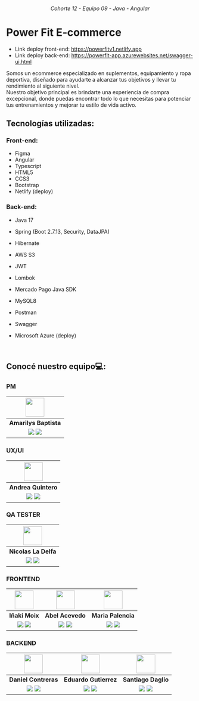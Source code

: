<h6 align="center">Cohorte 12 - Equipo 09 - Java - Angular</h1>

# Power Fit E-commerce
- Link deploy front-end: https://powerfitv1.netlify.app
- Link deploy back-end: https://powerfit-app.azurewebsites.net/swagger-ui.html

Somos un ecommerce especializado en suplementos, equipamiento y ropa deportiva, diseñado para ayudarte a alcanzar tus objetivos y llevar tu rendimiento al siguiente nivel. <br> Nuestro objetivo principal es brindarte una experiencia de compra excepcional, donde puedas encontrar todo lo que necesitas para potenciar tus entrenamientos y mejorar tu estilo de vida activo.
<br>

## Tecnologías utilizadas:

### Front-end:
- Figma
- Angular
- Typescript
- HTML5
- CCS3
- Bootstrap
- Netlify (deploy)

### Back-end:
- Java 17
- Spring (Boot 2.7.13, Security, DataJPA)
- Hibernate
- AWS S3
- JWT
- Lombok
- Mercado Pago Java SDK
- MySQL8
- Postman
- Swagger
- Microsoft Azure (deploy)

  <br>

## Conocé nuestro equipo💻: 
### PM
| <img src="https://ca.slack-edge.com/T02KS88FB0E-U05C4LT739V-fdd980df5c72-48" width=50>| 
|:-:|
| **Amarilys Baptista**  | 
| <a href="https://github.com/???"><img src="https://img.shields.io/badge/github-%23121011.svg?&style=for-the-badge&logo=github&logoColor=white"/></a> <a href="https://linkedin.com/in/ve-amarilys-baptista"><img src="https://img.shields.io/badge/linkedin%20-%230077B5.svg?&style=for-the-badge&logo=linkedin&logoColor=white"/></a> |
### UX/UI
| <img src="https://ca.slack-edge.com/T02KS88FB0E-U052C6MJ6P8-8ee936e74644-48" width=50>| 
|:-:|
| **Andrea Quintero**  | 
| <a href="https://www.behance.net/AndreaQuinteroH"><img src="https://img.shields.io/badge/Behance-1769ff?style=for-the-badge&logo=behance&logoColor=white"/></a> <a href="https://linkedin.com/in/andreaquinteroherrera"><img src="https://img.shields.io/badge/linkedin%20-%230077B5.svg?&style=for-the-badge&logo=linkedin&logoColor=white"/></a> |
### QA TESTER
| <img src="https://ca.slack-edge.com/T02KS88FB0E-U05BDV8U34G-0dac5e6512f5-48" width=50>| 
|:-:|
| **Nicolas La Delfa**  | 
| <a href="https://github.com/???"><img src="https://img.shields.io/badge/github-%23121011.svg?&style=for-the-badge&logo=github&logoColor=white"/></a> <a href="https://linkedin.com/in/nicold24"><img src="https://img.shields.io/badge/linkedin%20-%230077B5.svg?&style=for-the-badge&logo=linkedin&logoColor=white"/></a> |
### FRONTEND
| <img src="https://ca.slack-edge.com/T02KS88FB0E-U05DSTE2BMX-5b1d0870ea82-48" width=50>  | <img src="https://ca.slack-edge.com/T02KS88FB0E-U031AKDQQ2D-1d219574dd40-48" width=50>  | <img src="https://ca.slack-edge.com/T02KS88FB0E-U059QRDFMLM-09f0af90a919-48" width=50> |
:-:|:-:|:-:|
| **Iñaki Moix**  | **Abel Acevedo**  | **Maria Palencia**  | 
| <a href="https://github.com/IVMoix"><img src="https://img.shields.io/badge/github-%23121011.svg?&style=for-the-badge&logo=github&logoColor=white"/></a> <a href="https://linkedin.com/in/ivmoix/"><img src="https://img.shields.io/badge/linkedin%20-%230077B5.svg?&style=for-the-badge&logo=linkedin&logoColor=white"/></a> | <a href="https://github.com/Abel3581"><img src="https://img.shields.io/badge/github-%23121011.svg?&style=for-the-badge&logo=github&logoColor=white"/></a> <a href="https://linkedin.com/in/abel-fernando-acevedo/"><img src="https://img.shields.io/badge/linkedin%20-%230077B5.svg?&style=for-the-badge&logo=linkedin&logoColor=white"/></a> |  <a href="https://github.com/mafer23"><img src="https://img.shields.io/badge/github-%23121011.svg?&style=for-the-badge&logo=github&logoColor=white"/></a> <a href="https://linkedin.com/in/fernandapalencia/"><img src="https://img.shields.io/badge/linkedin%20-%230077B5.svg?&style=for-the-badge&logo=linkedin&logoColor=white"/></a> |
### BACKEND
| <img src="https://ca.slack-edge.com/T02KS88FB0E-U05CSTG9UFK-6608253a6233-48" width=50>| <img src="https://ca.slack-edge.com/T02KS88FB0E-U05E48D1GN5-773a98c4f5e8-48" width=50>  | <img src="https://ca.slack-edge.com/T02KS88FB0E-U0565NGFRNF-9f9a4c8a5a3a-48" width=50>  |   
:-:|:-:|:-:|
| **Daniel Contreras**  | **Eduardo Gutierrez**  | **Santiago Daglio**  | 
| <a href="https://github.com/Dcopito"><img src="https://img.shields.io/badge/github-%23121011.svg?&style=for-the-badge&logo=github&logoColor=white"/></a> <a href="https://www.linkedin.com/in/daniel-contreras-94307418a"><img src="https://img.shields.io/badge/linkedin%20-%230077B5.svg?&style=for-the-badge&logo=linkedin&logoColor=white"/></a> | <a href="https://github.com/EduardoZ-dev"><img src="https://img.shields.io/badge/github-%23121011.svg?&style=for-the-badge&logo=github&logoColor=white"/></a> <a href="https://www.linkedin.com/in/eduardo-zequeira-640974149"><img src="https://img.shields.io/badge/linkedin%20-%230077B5.svg?&style=for-the-badge&logo=linkedin&logoColor=white"/></a> | <a href="https://github.com/SannDag"><img src="https://img.shields.io/badge/github-%23121011.svg?&style=for-the-badge&logo=github&logoColor=white"/></a> <a href="https://linkedin.com/in/dagliosantiago/"><img src="https://img.shields.io/badge/linkedin%20-%230077B5.svg?&style=for-the-badge&logo=linkedin&logoColor=white"/></a> |

<br>
